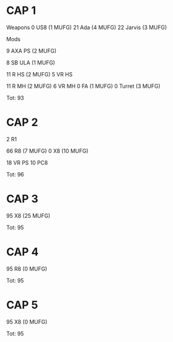 # CAP 1

Weapons
0 US8 (1 MUFG)
21 Ada (4 MUFG)
22 Jarvis (3 MUFG)

Mods

9 AXA PS (2 MUFG)

8 SB ULA (1 MUFG)

11 R HS (2 MUFG)
5 VR HS

11 R MH (2 MUFG)
6 VR MH
0 FA (1 MUFG)
0 Turret (3 MUFG)

Tot: 93

# CAP 2

2 R1

66 R8 (7 MUFG)
0 X8 (10 MUFG)

18 VR PS
10 PC8

Tot: 96

# CAP 3

95 X8 (25 MUFG)

Tot: 95

# CAP 4
95 R8 (0 MUFG)

Tot: 95

# CAP 5
95 X8 (0 MUFG)

Tot: 95
